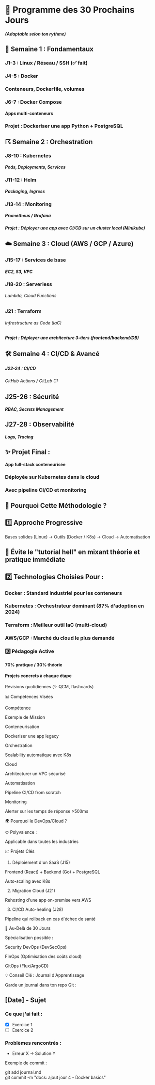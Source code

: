 # 🚀 Programme des 30 Prochains Jours

##### (Adaptable selon ton rythme)

## 🏰️ Semaine 1 : Fondamentaux

### J1-3 : Linux / Réseau / SSH (✅ fait)

### J4-5 : Docker

### Conteneurs, Dockerfile, volumes

### J6-7 : Docker Compose

#### Apps multi-conteneurs

### Projet : Dockeriser une app Python + PostgreSQL

## ☈️ Semaine 2 : Orchestration

### J8-10 : Kubernetes

##### Pods, Deployments, Services

### J11-12 : Helm

##### Packaging, Ingress

### J13-14 : Monitoring

##### Prometheus / Grafana

##### Projet : Déployer une app avec CI/CD sur un cluster local (Minikube)

## ☁️ Semaine 3 : Cloud (AWS / GCP / Azure)

### J15-17 : Services de base

##### EC2, S3, VPC

### J18-20 : Serverless

###### Lambda, Cloud Functions

### J21 : Terraform

###### Infrastructure as Code (IaC)

##### Projet : Déployer une architecture 3-tiers (frontend/backend/DB)

## 🛠️ Semaine 4 : CI/CD & Avancé

##### J22-24 : CI/CD

###### GitHub Actions / GitLab CI

## J25-26 : Sécurité

##### RBAC, Secrets Management

## J27-28 : Observabilité

##### Logs, Tracing

## ✨ Projet Final :

#### App full-stack conteneurisée

### Déployée sur Kubernetes dans le cloud

### Avec pipeline CI/CD et monitoring

## 🎯 Pourquoi Cette Méthodologie ?

## 1️⃣ Approche Progressive

Bases solides (Linux) → Outils (Docker / K8s) → Cloud → Automatisation

## 🔄 Évite le "tutorial hell" en mixant théorie et pratique immédiate

## 2️⃣ Technologies Choisies Pour :

### Docker : Standard industriel pour les conteneurs

### Kubernetes : Orchestrateur dominant (87% d'adoption en 2024)

### Terraform : Meilleur outil IaC (multi-cloud)

### AWS/GCP : Marché du cloud le plus demandé

### 3️⃣ Pédagogie Active

#### 70% pratique / 30% théorie

#### Projets concrets à chaque étape

Révisions quotidiennes (✨ QCM, flashcards)

📊 Compétences Visées

Compétence

Exemple de Mission

Conteneurisation

Dockeriser une app legacy

Orchestration

Scalability automatique avec K8s

Cloud

Architecturer un VPC sécurisé

Automatisation

Pipeline CI/CD from scratch

Monitoring

Alerter sur les temps de réponse >500ms

🌍 Pourquoi le DevOps/Cloud ?

⚙️ Polyvalence :

Applicable dans toutes les industries

📈 Projets Clés

1. Déploiement d'un SaaS (J15)

Frontend (React) + Backend (Go) + PostgreSQL

Auto-scaling avec K8s

2. Migration Cloud (J21)

Rehosting d'une app on-premise vers AWS

3. CI/CD Auto-healing (J28)

Pipeline qui rollback en cas d'échec de santé

🔮 Au-Delà de 30 Jours

Spécialisation possible :

Security DevOps (DevSecOps)

FinOps (Optimisation des coûts cloud)

GitOps (Flux/ArgoCD)

💡 Conseil Clé : Journal d'Apprentissage

Garde un journal dans ton repo Git :

## [Date] - Sujet
### Ce que j'ai fait :
- [x] Exercice 1  
- [ ] Exercice 2  
### Problèmes rencontrés :
- Erreur X → Solution Y  

Exemple de commit :

git add journal.md  
git commit -m "docs: ajout jour 4 - Docker basics"  